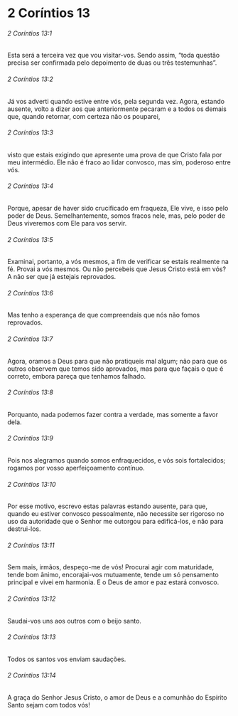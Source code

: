 # 2 Coríntios 13

###### 2 Coríntios 13:1

Esta será a terceira vez que vou visitar-vos. Sendo assim, “toda questão precisa ser confirmada pelo depoimento de duas ou três testemunhas”.

###### 2 Coríntios 13:2

Já vos adverti quando estive entre vós, pela segunda vez. Agora, estando ausente, volto a dizer aos que anteriormente pecaram e a todos os demais que, quando retornar, com certeza não os pouparei,

###### 2 Coríntios 13:3

visto que estais exigindo que apresente uma prova de que Cristo fala por meu intermédio. Ele não é fraco ao lidar convosco, mas sim, poderoso entre vós.

###### 2 Coríntios 13:4

Porque, apesar de haver sido crucificado em fraqueza, Ele vive, e isso pelo poder de Deus. Semelhantemente, somos fracos nele, mas, pelo poder de Deus viveremos com Ele para vos servir.

###### 2 Coríntios 13:5

Examinai, portanto, a vós mesmos, a fim de verificar se estais realmente na fé. Provai a vós mesmos. Ou não percebeis que Jesus Cristo está em vós? A não ser que já estejais reprovados.

###### 2 Coríntios 13:6

Mas tenho a esperança de que compreendais que nós não fomos reprovados.

###### 2 Coríntios 13:7

Agora, oramos a Deus para que não pratiqueis mal algum; não para que os outros observem que temos sido aprovados, mas para que façais o que é correto, embora pareça que tenhamos falhado.

###### 2 Coríntios 13:8

Porquanto, nada podemos fazer contra a verdade, mas somente a favor dela.

###### 2 Coríntios 13:9

Pois nos alegramos quando somos enfraquecidos, e vós sois fortalecidos; rogamos por vosso aperfeiçoamento contínuo.

###### 2 Coríntios 13:10

Por esse motivo, escrevo estas palavras estando ausente, para que, quando eu estiver convosco pessoalmente, não necessite ser rigoroso no uso da autoridade que o Senhor me outorgou para edificá-los, e não para destrui-los.

###### 2 Coríntios 13:11

Sem mais, irmãos, despeço-me de vós! Procurai agir com maturidade, tende bom ânimo, encorajai-vos mutuamente, tende um só pensamento principal e vivei em harmonia. E o Deus de amor e paz estará convosco.

###### 2 Coríntios 13:12

Saudai-vos uns aos outros com o beijo santo.

###### 2 Coríntios 13:13

Todos os santos vos enviam saudações.

###### 2 Coríntios 13:14

A graça do Senhor Jesus Cristo, o amor de Deus e a comunhão do Espírito Santo sejam com todos vós!

